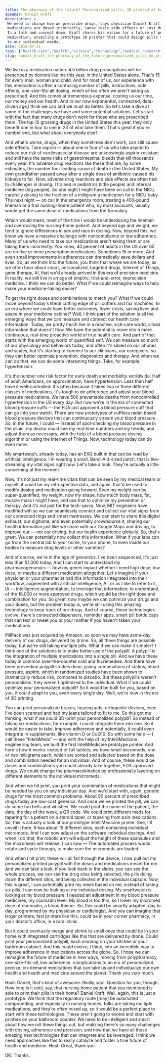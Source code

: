 ```yaml
---
title: The pharmacy of the future? Personalized pills, 3D printed at home
speaker: Daniel Kraft
description: >-
 We need to change how we prescribe drugs, says physician Daniel Kraft: too often,
 medications are dosed incorrectly, cause toxic side effects or just don't work.
 In a talk and concept demo, Kraft shares his vision for a future of personalized
 medication, unveiling a prototype 3D printer that could design pills that adapt
 to our individual needs.
date: 2018-07-31
tags: ["health-care","health","science","technology","medical-research","medicine","future","invention","3d-printing","pharmaceuticals","product-design"]
slug: daniel_kraft_the_pharmacy_of_the_future_personalized_pills_3d_printed_at_home
---
```


We live in a medication nation. 4.5 billion drug prescriptions will be prescribed by
doctors like me this year, in the United States alone. That's 15 for every man, woman and
child. And for most of us, our experience with this medication is often a confusing number
of pills, instructions, side effects, one-size-fits-all dosing, which all too often we
aren't taking as prescribed. And this comes at tremendous expense, costing us our time,
our money and our health. And in our now exponential, connected, data-driven age,I think
we can and we must do better. So let's take a dive at some of the challenges we have and
some potential solutions. Let's start with the fact that many drugs don't work for those
who are prescribed them. The top 10 grossing drugs in the United States this year, they
only benefit one in four to one in 23 of who take them. That's great if you're number one,
but what about everybody else?

And what's worse, drugs, when they sometimes don't work, can still cause side effects. Take
aspirin — about one in four of us who take aspirin to reduce our risk of cardiovascular
disease are unknowingly aspirin-resistant and still have the same risks of
gastrointestinal bleeds that kill thousands every year. It's adverse drug reactions like
these that are, by some estimates, the number four leading cause of death in the United
States. My own grandfather passed away after a single dose of antibiotic caused his
kidneys to fail. Now, adverse drug reactions and side effects are often tied to challenges
in dosing. I trained in pediatrics (little people) and internal medicine (big people). So
one night I might have been on call in the NICU, carefully dosing to the fraction of a
milligram a medication for a NICU baby. The next night — on call in the emergency room,
treating a 400-pound lineman or a frail nursing-home patient who, by most accounts,
usually would get the same dose of medications from the formulary.

Which would mean, most of the time I would be underdosing the lineman and overdosing the
nursing-home patient. And beyond age and weight, we tend to ignore differences in sex and
race in dosing. Now, beyond this, we know we have a massive challenge with noncompliance or
low adherence. Many of us who need to take our medications aren't taking them or are
taking them incorrectly. You know, 40 percent of adults in the US over 65 are on five or
more prescription medications. Sometimes 15 or more. And even small improvements in
adherence can dramatically save dollars and lives. So, as we think into the future, you
think that where we are today, as we often hear about smart, personalized, targeted drugs,
Internet of Things, gene therapy, AI, that we'd already arrived in this era of precision
medicine. In reality, we still live in an age of empiric, trial-and-error, imprecision
medicine. I think we can do better. What if we could reimagine ways to help make your
medicine-taking easier?

To get the right doses and combinations to match you? What if we could move beyond today's
literal cutting edge of pill cutters and fax machines, to an era where we could have
better outcomes, lower costs, saving lives and space in your medicine cabinet? Well, I
think part of the solution is all the emerging ways that we can measure and connect our
health care information. Today, we pretty much live in a reactive, sick-care world, siloed
information that doesn't flow. We have the potential to move into a more continuous,
real-time proactive world of true health care. And part of that starts with the emerging
world of quantified self. We can measure so much of our physiology and behaviors today,
and often it's siloed on our phones and scales, but it's starting to connect to our
clinicians, our caregivers, so they can better optimize prevention, diagnostics and
therapy. And when we can do that, we can do some interesting things. Take, for example,
hypertension.

It's the number one risk factor for early death and morbidity worldwide. Half of adult
Americans, on approximation, have hypertension. Less than half have it well-controlled.
It's often because it takes two or three different classes of medications. It's tough to
do adherence and adjust your blood pressure medications. We have 500 preventable deaths
from noncontrolled hypertension in the US every day. But now we're in the era of connected
blood pressure cuffs — the FDA just approved a blood pressure cuff that can go into your
watch. There are now prototypes of cuffless radar-based blood pressure devices that can
continuously stream your blood pressure. So, in the future, I could — instead of
spot-checking my blood pressure in the clinic, my doctor could see my real-time numbers
and my trends, and adjust them as necessary, with the help of a blood pressure dosing
algorithm or using the Internet of Things. Now, technology today can do even
more.

My smartwatch, already today, has an EKG built in that can be read by artificial
intelligence. I'm wearing a small, Band-Aid-sized patch, that is live-streaming my vital
signs right now. Let's take a look. They're actually a little concerning at the
moment.

Now, it's not just my real-time vitals that can be seen by my medical team or myself, it
could be my retrospective data, and again, that'd be used to modify dosing and medication
going forward. Even my weight can be super-quantified; my weight, now my shape, how much
body mass, fat, muscle mass I might have, and use that to optimize my prevention or
therapy. And it's not just for the tech-savvy. Now, MIT engineers have modified wifi so we
can seamlessly connect and collect our vital signs from our connected rings and smart
mattresses. We can start to share this digital exhaust, our digitome, and even potentially
crowdsource it, sharing our health information just like we share with our Google Maps and
driving, to improve our — not our driving, but our health experience globally. So, that's
great. We can potentially now collect this information. What if your labs can go from the
central lab to your home, to your phone, to even inside our bodies to measure drug levels
or other varieties?

And of course, we're in the age of genomics. I've been sequenced, it's just less than
$1,000 today. And I can start to understand my pharmacogenomics — how my genes impact
whether I need high dose, low dose, or maybe a different medication altogether. Let's
imagine if your physician or your pharmacist had this information integrated into their
workflow, augmented with artificial intelligence, AI, or as I like to refer to it, IA —
intelligence augmentation, to leverage that information; to understand, of the 18,000 or
more approved drugs, which would be the right dose and combination for you. So great, now
maybe we can optimize your drugs and your doses, but the problem today is, we're still
using this amazing technology to keep track of our drugs. And of course, these
technologies evolve, there's connected dispensers, reminder apps, smart pill bottle caps
that can text or tweet you or your mother if you haven't taken your medications.

PillPack was just acquired by Amazon, so soon we may have same-day delivery of our drugs,
delivered by drone. So, all these things are possible today, but we're still taking
multiple pills. What if we can make it simpler? I think one of the solutions is to make
better use of the polypill. A polypill is the integration of multiple medications into a
single pill. And we have these today in common over-the-counter cold and flu remedies. And
there have been prevention polypill studies done, giving combinations of statins, blood
pressure, aspirin, which in randomized studies have been shown to dramatically reduce
risk, compared to placebo. But these polypills weren't personalized, they weren't
optimized to the individual. What if we could optimize your personalized polypill? So it
would be built for you, based on you, it could adapt to you, even every single day. Well,
we're now in the era of 3D printing.

You can print personalized braces, hearing aids, orthopedic devices, even I've been
scanned and had my jeans tailored to fit to me. So this got me thinking, what if we could
3D-print your personalized polypill? So instead of taking six medications, for example, I
could integrate them into one. So it would be easier to take, improve adherence and
potentially, it could even integrate in supplements, like vitamin D or CoQ10. So with some
help — I call these "IntelliMeds" — and with the help of my IntelliMedicine engineering
team, we built the first IntelliMedicine prototype printer. And here's how it works:
instead of full tablets, we have small micromeds, one or two milligrams each, which are
sorted and selected based on the dose and combination needed for an individual. And of
course, these would be doses and combinations you could already take together,
FDA-approved drugs. We could change the pharmacokinetics by professionally layering on
different elements to the individual micromeds.

And when we hit print, you print your combination of medications that might be needed by
you on any individual day. And we'd start with, again, generic drugs for the most common
problems. About 90 percent of prescribed drugs today are low-cost generics. And once we've
printed the pill, we can do some fun bells and whistles. We could print the name of the
patient, the date, the day of the week, a QR code. We could print different meds for
tapering for a patient on a steroid taper, or tapering from pain medications. So, this is
actually a look at our prototype IntelliMedicine printer. See, I'll unveil it here. It has
about 16 different silos, each containing individual micromeds. And I can now adjust on
the software individual dosings. And when I do that, the robotic arm will adjust the
height of these spansules and the micromeds will release. I can now — The automated
process would rotate and cycle through, to make sure the micromeds are
loaded.

And when I hit print, these will all fall through the device, I now pull out my
personalized printed polypill with the doses and medications meant for me. And we can take
a look, if you look back to the slides, you can see the whole process, we can see the drug
silos being selected, the pills doing down the different silos, and being collected in the
individual capsule. Now, this is great, I can potentially print my meds based on me,
instead of taking six pills. I can now be looking at my individual dosing. My smartwatch
is looking at my blood pressure: I needed an adjustment in my blood pressure medicines, my
coumadin level. My blood is too thin, so I lower my micromed dose of coumadin, a blood
thinner. So, this could be smartly adapted, day to day, programmed by my physician or
cardiologist. And you can imagine that larger printers, fast printers like this, could be
in your corner pharmacy, in your doctor's office, in a rural clinic.

But it could eventually merge and shrink to small ones that could be in your home with
integrated cartridges like this that are delivered by drone. Could print your personalized
polypill, each morning on your kitchen or your bathroom cabinet. And this could evolve, I
think, into an incredible way to improve adherence in medications across the globe. So, I
hope we can reimagine the future of medicine in new ways, moving from polypharmacy,
one-size-fits-all, low adherence, complications to an era of personalized, precise,
on-demand medications that can take us and individualize our own health and health and
medicine around the planet. Thank you very much.

Host: Daniel, that's kind of awesome. Really cool. Question for you, though. How long is
it until, say, that nursing-home patient that you mentioned is able to print their pills
in their home? Daniel Kraft: Well, again, this is just a prototype. We think that the
regulatory route [may] be automated compounding, and especially in nursing homes, folks
are taking multiple medications, and they're often mixed up, so it would be a perfect
place to start with these technologies. These aren't going to evolve and start with
printers on your bathroom counter. We need to be intelligent and smart about how we roll
these things out, but realizing there's so many challenges with dosing, adherence and
precision, and now that we have all these amazing new technologies that can integrate and
be leveraged, I think we need approaches like this to really catalyze and foster a true
future of health and medicine. Host: Great, thank you.

DK: Thanks.

<!--
ad_duration=3.33
comment_count=16
event="TED Salon Optum"
external_start_time=0
has_talk_citation=1
intro_duration=11.82
is_subtitle_required="False"
is_talk_featured="True"
language="en"
language_swap="False"
native_language="en"
number_of_related_talks=6
number_of_speakers=1
number_of_subtitled_videos=16
number_of_tags=11
number_of_talk_download_languages=16
number_of_talk_more_resources=0
number_of_talk_recommendations=2
number_of_talks_take_actions=2
post_ad_duration=0.83
published_timestamp="2018-10-18 14:56:53"
recording_date="2018-07-31"
speaker_description="Physician-scientist, inventor, entrepreneur"
speaker_is_published=1
speaker_name="Daniel Kraft"
talk_more_resources=[]
talk_name="The pharmacy of the future? Personalized pills, 3D printed at home"
talk_recommendations_blurb="More resources curated by Daniel Kraft"
talks_tags=["health-care","health","science","technology","medical-research","medicine","future","invention","3d-printing","pharmaceuticals","product-design"]
url_audio="https://download.ted.com/talks/DanielKraft_2018S.mp3?apikey=acme-roadrunner"
url_photo_speaker="https://pe.tedcdn.com/images/ted/f9b2a98b1203fc35437524e2ff9552da74a355a6_254x191.jpg"
url_photo_talk="https://s3.amazonaws.com/talkstar-photos/uploads/59a8b2e2-4b8a-4d43-b203-435c4b178e7e/DanielKraft_2018S-embed.jpg"
url_webpage="https://www.ted.com/talks/daniel_kraft_the_pharmacy_of_the_future_personalized_pills_3d_printed_at_home"
video_type_name="TED Salon Talk (partner)"
-->